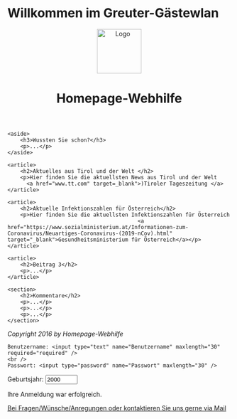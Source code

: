<h1> Willkommen im Greuter-Gästewlan </h1>
  <header>
    <img src="/Bilder/Logo/Logo.jpg" alt="Logo" title="Homepage-Webhilfe" width="100" />
    <h1>Homepage-Webhilfe</h1>
</header>
 

</nav>
 
<main>
   
     
    <aside>
        <h3>Wussten Sie schon?</h3>
        <p>...</p>
    </aside>
     
    <article>
        <h2>Aktuelles aus Tirol und der Welt </h2>
        <p>Hier finden Sie die aktuellsten News aus Tirol und der Welt
          <a href="www.tt.com" target=_blank">)Tiroler Tageszeitung </a>
    </article>
 
    <article>
        <h2>Aktuelle Infektionszahlen für Österreich</h2>
        <p>Hier finden Sie die aktuellsten Infektionszahlen für Österreich
                                             <a href="https://www.sozialministerium.at/Informationen-zum-Coronavirus/Neuartiges-Coronavirus-(2019-nCov).html" target="_blank">Gesundheitsministerium für Österreich</a></p>
    </article>
     
    <article>
        <h2>Beitrag 3</h2>
        <p>...</p>
    </article>
     
    <section>
        <h2>Kommentare</h2>                
        <p>...</p>
        <p>...</p>
        <p>...</p>
    </section>
</main>
 
<footer>
    <i>Copyright 2016 by Homepage-Webhilfe</i>
</footer>
  
<form>
  
    Benutzername: <input type="text" name="Benutzername" maxlength="30" required="required" />
    <br />
    Passwort: <input type="password" name="Passwort" maxlength="30" />
  <form>
    Geburtsjahr: <input type="number" name="Geburtsjahr" value="2000" min="1900" max="2021" />
</form>
</form>


<p> Ihre Anmeldung war erfolgreich.







<p> <a href="mailto:lukasflorian.greuter@gmail.com">Bei Fragen/Wünsche/Anregungen oder kontaktieren Sie uns gerne via Mail</a>
  
  

 
